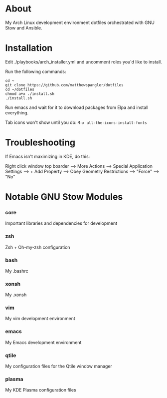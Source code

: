 # About

My Arch Linux development environment dotfiles orchestrated with GNU Stow and Ansible.

# Installation

Edit ./playbooks/arch_installer.yml and uncomment roles you'd like to install.

Run the following commands:

```
cd ~
git clone https://github.com/matthewspangler/dotfiles
cd ~/dotfiles
chmod a+x ./install.sh
./install.sh
```

Run emacs and wait for it to download packages from Elpa and install everything.

Tab icons won't show until you do: ```M-x all-the-icons-install-fonts```

# Troubleshooting

If Emacs isn't maximizing in KDE, do this:

Right click window top boarder --> More Actions --> Special Application Settings --> + Add Property --> Obey Geometry Restrictions --> "Force" --> "No"

# Notable GNU Stow Modules

### core
Important libraries and dependencies for development

### zsh
Zsh + Oh-my-zsh configuration

### bash
My .bashrc

### xonsh
My .xonsh

### vim
My vim development environment

### emacs
My Emacs development environment

### qtile
My configuration files for the Qtile window manager

### plasma
My KDE Plasma configuration files
